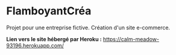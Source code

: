 # FlamboyantCréa

Projet pour une entreprise fictive.
Création d'un site e-commerce.

**Lien vers le site hébergé par Heroku :** https://calm-meadow-93196.herokuapp.com/

